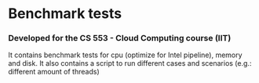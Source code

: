# Benchmark tests #
### Developed for the CS 553 - Cloud Computing course (IIT) ###

It contains benchmark tests for cpu (optimize for Intel pipeline), memory and disk. 
It also contains a script to run different cases and scenarios (e.g.: different amount of threads)




